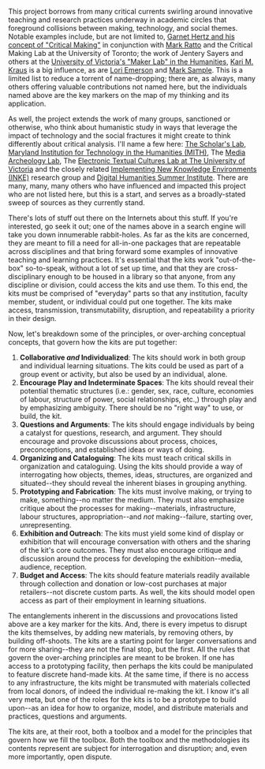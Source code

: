 

This project borrows from many critical currents swirling around innovative teaching and research practices underway in academic circles that foreground collisions between making, technology, and social themes. Notable examples include, but are not limited to, [Garnet Hertz and his concept of "Critical Making"](http://current.ecuad.ca/what-is-critical-making) in conjunction with [Mark Ratto](http://criticalmaking.com/matt-ratto/) and the Critical Making Lab at the University of Toronto; the work of Jentery Sayers and others at the [University of Victoria's "Maker Lab" in the Humanities](http://maker.uvic.ca/about/), [Kari M. Kraus](https://www.english.umd.edu/profiles/kkraus) is a big influence, as are [Lori Emerson](https://loriemerson.net/) and [Mark Sample](https://www.davidson.edu/academics/digital-studies/faculty-and-staff/mark-sample). This is a limited list to reduce a torrent of name-dropping; there are, as always, many others offering valuable contributions not named here, but the individuals named above are the key markers on the map of my thinking and its application.  

As well, the project extends the work of many groups, sanctioned or otherwise, who think about humanistic study in ways that leverage the impact of technology and the social fractures it might create to think differently about critical analysis. I'll name a few here: [The Scholar's Lab](http://scholarslab.org/about/), [Maryland Institution for Technology in the Humanities (MITH)](http://mith.umd.edu/), The [Media Archeology Lab](https://mediaarchaeologylab.com/about/), The [Electronic Textual Cultures Lab at The University of Victoria](http://etcl.uvic.ca/) and the closely related [Implementing New Knowledge Environments (INKE)](http://inke.ca/) research group and [Digital Humanities Summer Institute](http://www.dhsi.org/). There are many, many, many others who have influenced and impacted this project who are not listed here, but this is a start, and serves as a broadly-stated sweep of sources as they currently stand. 

There's lots of stuff out there on the Internets about this stuff. If you're interested, go seek it out; one of the names above in a search engine will take you down innumerable rabbit-holes. As far as the kits are concerned, they are meant to fill a need for all-in-one packages that are repeatable across disciplines and that bring forward some examples of innovative teaching and learning practices. It's essential that the kits work "out-of-the-box" so-to-speak, without a lot of set up time, and that they are cross-disciplinary enough to be housed in a library so that anyone, from any discipline or division, could access the kits and use them. To this end, the kits must be comprised of "everyday" parts so that any institution, faculty member, student, or individual could put one together. The kits make access, transmission, transmutability, disruption, and repeatability a priority in their design.

Now, let's breakdown some of the principles, or over-arching conceptual concepts, that govern how the kits are put together:

1. **Collaborative *and* Individualized**: The kits should work in both group and individual learning situations. The kits could be used as part of a group event or activity, but also be used by an individual, alone. 
2. **Encourage Play and Indeterminate Spaces**: The kits should reveal their potential thematic structures (i.e.: gender, sex, race, culture, economies of labour, structure of power, social relationships, etc.,) through play and by emphasizing ambiguity. There should be no "right way" to use, or build, the kit. 
3. **Questions and Arguments**: The kits should engage individuals by being a catalyst for questions, research, and argument. They should encourage and provoke discussions about process, choices, preconceptions, and established ideas or ways of doing. 
4. **Organizing and Cataloguing**: The kits must teach critical skills in organization and cataloguing. Using the kits should provide a way of interrogating how objects, themes, ideas, structures, are organized and situated--they should reveal the inherent biases in grouping anything. 
5. **Prototyping and Fabrication**: The kits must involve making, or trying to make, something--no matter the medium. They must also emphasize critique about the processes for making--materials, infrastructure, labour structures, appropriation--and *not* making--failure, starting over, *un*representing. 
6. **Exhibition and Outreach**: The kits must yield some kind of display or exhibition that will encourage conversation with others and the sharing of the kit's core outcomes. They must also encourage critique and discussion around the process for developing the exhibition--media, audience, reception. 
7. **Budget and Access**: The kits should feature materials readily available through collection and donation or low-cost purchases at major retailers--not discrete custom parts. As well, the kits should model open access as part of their employment in learning situations. 

The entanglements inherent in the discussions and provocations listed above are a key marker for the kits. And, there is every impetus to disrupt the kits themselves, by adding new materials, by removing others, by building off-shoots. The kits are a starting point for larger conversations and for more sharing--they are not the final stop, but the first. All the rules that govern the over-arching principles are meant to be broken. If one has access to a prototyping facility, then perhaps the kits could be manipulated to feature discrete hand-made kits. At the same time, if there is no access to any infrastructure, the kits might be transmuted with materials collected from local donors, of indeed the individual re-making the kit. I know it's all very meta, but one of the roles for the kits is to be a prototype to build upon--as an idea for how to organize, model, and distribute materials and practices, questions and arguments. 

The kits are, at their root, both a toolbox and a model for the principles that govern how we fill the toolbox. Both the toolbox and the methodologies its contents represent are subject for interrogation and disruption; and, even more importantly, open dispute. 